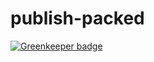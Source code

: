 # publish-packed

[![Greenkeeper badge](https://badges.greenkeeper.io/zkochan/publish-packed.svg)](https://greenkeeper.io/)